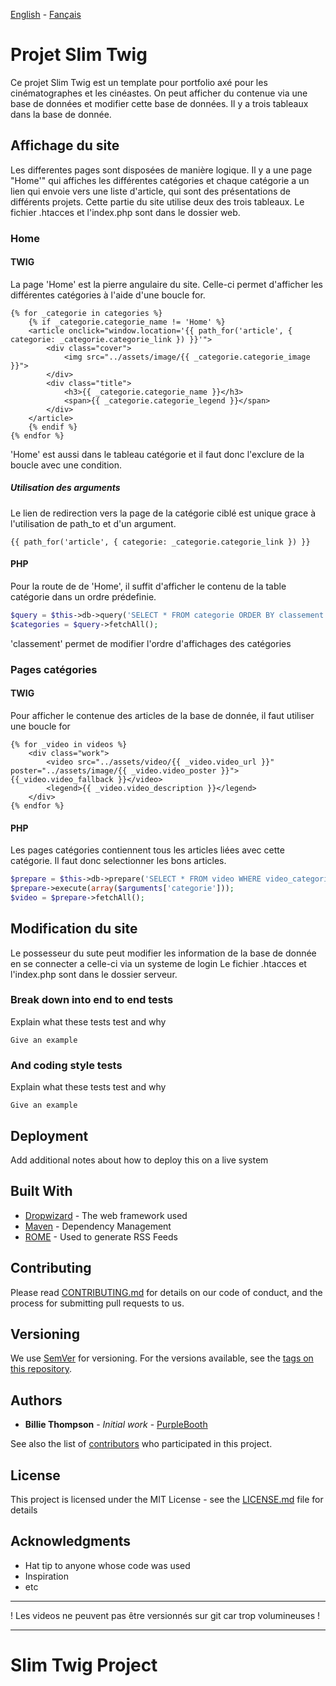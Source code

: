 [English](#Slim-Twig-Project) - [Fançais](#Projet-Slim-Twig)
# Projet Slim Twig

Ce projet Slim Twig est un template pour portfolio axé pour les cinématographes et les cinéastes. On peut afficher du contenue via une base de données et modifier cette base de données. Il y a trois tableaux dans la base de donnée.

## Affichage du site

Les differentes pages sont disposées de manière logique. Il y a une page "Home'" qui affiches les différentes catégories et chaque catégorie a un lien qui envoie vers une liste d'article, qui sont des présentations de différents projets. Cette partie du site utilise deux des trois tableaux.
Le fichier .htacces et l'index.php sont dans le dossier web.

### Home
#### TWIG

La page 'Home' est la pierre angulaire du site. Celle-ci permet d'afficher les différentes catégories à l'aide d'une boucle for.

```twig
{% for _categorie in categories %}
    {% if _categorie.categorie_name != 'Home' %}
    <article onclick="window.location='{{ path_for('article', { categorie: _categorie.categorie_link }) }}'">
        <div class="cover">
            <img src="../assets/image/{{ _categorie.categorie_image }}">
        </div>
        <div class="title">
            <h3>{{ _categorie.categorie_name }}</h3>
            <span>{{ _categorie.categorie_legend }}</span>
        </div>
    </article>
    {% endif %}
{% endfor %}
```
'Home' est aussi dans le tableau catégorie et il faut donc l'exclure de la boucle avec une condition.

##### Utilisation des arguments
Le lien de redirection vers la page de la catégorie ciblé est unique grace à l'utilisation de path_to et d'un argument.

```twigs
{{ path_for('article', { categorie: _categorie.categorie_link }) }}
```

#### PHP
Pour la route de de 'Home', il suffit d'afficher le contenu de la table catégorie dans un ordre prédefinie.

```php
$query = $this->db->query('SELECT * FROM categorie ORDER BY classement');
$categories = $query->fetchAll();
```
'classement' permet de modifier l'ordre d'affichages des catégories

### Pages catégories

#### TWIG
Pour afficher le contenue des articles de la base de donnée, il faut utiliser une boucle for

```twig
{% for _video in videos %}
    <div class="work">
        <video src="../assets/video/{{ _video.video_url }}" poster="../assets/image/{{ _video.video_poster }}">{{_video.video_fallback }}</video>
        <legend>{{ _video.video_description }}</legend>
    </div>
{% endfor %}
```


#### PHP
Les pages catégories contiennent tous les articles liées avec cette catégorie. Il faut donc selectionner les bons articles.

```php
$prepare = $this->db->prepare('SELECT * FROM video WHERE video_categorie = ? ORDER BY classement');
$prepare->execute(array($arguments['categorie']));
$video = $prepare->fetchAll();
```

## Modification du site
Le possesseur du sute peut modifier les information de la base de donnée en se connecter a celle-ci via un systeme de login 
Le fichier .htacces et l'index.php sont dans le dossier serveur.

### Break down into end to end tests

Explain what these tests test and why

```
Give an example
```

### And coding style tests

Explain what these tests test and why

```
Give an example
```

## Deployment

Add additional notes about how to deploy this on a live system

## Built With

* [Dropwizard](http://www.dropwizard.io/1.0.2/docs/) - The web framework used
* [Maven](https://maven.apache.org/) - Dependency Management
* [ROME](https://rometools.github.io/rome/) - Used to generate RSS Feeds

## Contributing

Please read [CONTRIBUTING.md](https://gist.github.com/PurpleBooth/b24679402957c63ec426) for details on our code of conduct, and the process for submitting pull requests to us.

## Versioning

We use [SemVer](http://semver.org/) for versioning. For the versions available, see the [tags on this repository](https://github.com/your/project/tags). 

## Authors

* **Billie Thompson** - *Initial work* - [PurpleBooth](https://github.com/PurpleBooth)

See also the list of [contributors](https://github.com/your/project/contributors) who participated in this project.

## License

This project is licensed under the MIT License - see the [LICENSE.md](LICENSE.md) file for details

## Acknowledgments

* Hat tip to anyone whose code was used
* Inspiration
* etc


___
! Les videos ne peuvent pas être versionnés sur git car trop volumineuses !
___

# Slim Twig Project